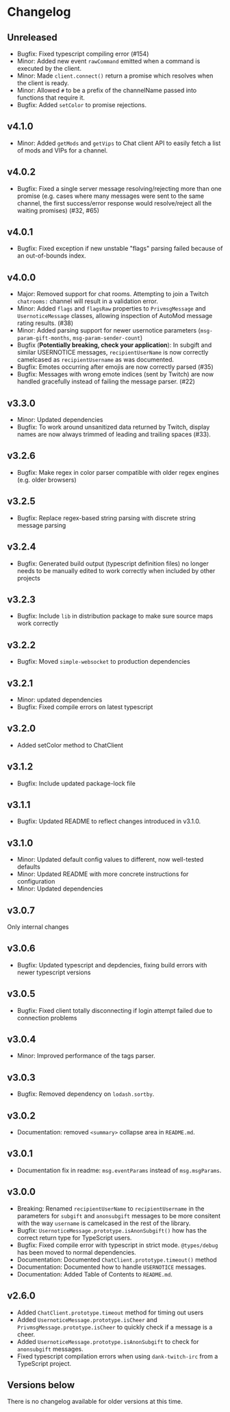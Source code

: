 # Changelog

## Unreleased

- Bugfix: Fixed typescript compiling error (#154)
- Minor: Added new event `rawCommand` emitted when a command is executed by the client.
- Minor: Made `client.connect()` return a promise which resolves when the client is ready.
- Minor: Allowed `#` to be a prefix of the channelName passed into functions that require it.
- Bugfix: Added `setColor` to promise rejections.

## v4.1.0

- Minor: Added `getMods` and `getVips` to Chat client API to easily fetch a list of mods and VIPs for a channel.

## v4.0.2

- Bugfix: Fixed a single server message resolving/rejecting more than one promise (e.g. cases where many messages were sent to the same channel, the first success/error response would resolve/reject all the waiting promises) (#32, #65)

## v4.0.1

- Bugfix: Fixed exception if new unstable "flags" parsing failed because of an out-of-bounds index.

## v4.0.0

- Major: Removed support for chat rooms. Attempting to join a Twitch `chatrooms:` channel will result in a validation error.
- Minor: Added `flags` and `flagsRaw` properties to `PrivmsgMessage` and `UsernoticeMessage` classes, allowing inspection of AutoMod message rating results. (#38)
- Minor: Added parsing support for newer usernotice parameters (`msg-param-gift-months`, `msg-param-sender-count`)
- Bugfix (**Potentially breaking, check your application**): In subgift and similar USERNOTICE messages, `recipientUserName` is now correctly camelcased as `recipientUsername` as was documented.
- Bugfix: Emotes occurring after emojis are now correctly parsed (#35)
- Bugfix: Messages with wrong emote indices (sent by Twitch) are now handled gracefully instead of failing the message parser. (#22)

## v3.3.0

- Minor: Updated dependencies
- Bugfix: To work around unsanitized data returned by Twitch, display names are now always trimmed of leading and trailing spaces (#33).

## v3.2.6

- Bugfix: Make regex in color parser compatible with older regex engines (e.g. older browsers)

## v3.2.5

- Bugfix: Replace regex-based string parsing with discrete string message parsing

## v3.2.4

- Bugfix: Generated build output (typescript definition files) no longer needs to be manually edited to work correctly when included by other projects

## v3.2.3

- Bugfix: Include `lib` in distribution package to make sure source maps work correctly

## v3.2.2

- Bugfix: Moved `simple-websocket` to production dependencies

## v3.2.1

- Minor: updated dependencies
- Bugfix: Fixed compile errors on latest typescript

## v3.2.0

- Added setColor method to ChatClient

## v3.1.2

- Bugfix: Include updated package-lock file

## v3.1.1

- Bugfix: Updated README to reflect changes introduced in v3.1.0.

## v3.1.0

- Minor: Updated default config values to different, now well-tested defaults
- Minor: Updated README with more concrete instructions for configuration
- Minor: Updated dependencies

## v3.0.7

Only internal changes

## v3.0.6

- Bugfix: Updated typescript and depdencies, fixing build errors with newer typescript versions

## v3.0.5

- Bugfix: Fixed client totally disconnecting if login attempt failed due to connection problems

## v3.0.4

- Minor: Improved performance of the tags parser.

## v3.0.3

- Bugfix: Removed dependency on `lodash.sortby`.

## v3.0.2

- Documentation: removed `<summary>` collapse area in `README.md`.

## v3.0.1

- Documentation fix in readme: `msg.eventParams` instead of `msg.msgParams`.

## v3.0.0

- Breaking: Renamed `recipientUserName` to `recipientUsername` in the parameters
  for `subgift` and `anonsubgift` messages to be more consitent with the way
  `username` is camelcased in the rest of the library.
- Bugfix: `UsernoticeMessage.prototype.isAnonSubgift()` how has the correct
  return type for TypeScript users.
- Bugfix: Fixed compile error with typescript in strict mode. `@types/debug` has
  been moved to normal dependencies.
- Documentation: Documented `ChatClient.prototype.timeout()` method
- Documentation: Documented how to handle `USERNOTICE` messages.
- Documentation: Added Table of Contents to `README.md`.

## v2.6.0

- Added `ChatClient.prototype.timeout` method for timing out users
- Added `UsernoticeMessage.prototype.isCheer` and
  `PrivmsgMessage.prototype.isCheer` to quickly check if a message is a cheer.
- Added `UsernoticeMessage.prototype.isAnonSubgift` to check for `anonsubgift`
  messages.
- Fixed typescript compilation errors when using `dank-twitch-irc` from a
  TypeScript project.

## Versions below

There is no changelog available for older versions at this time.
